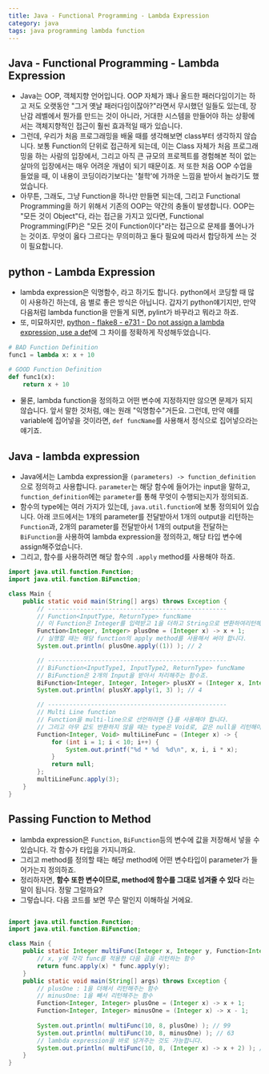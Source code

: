 ```yaml
---
title: Java - Functional Programming - Lambda Expression
category: java
tags: java programming lambda function 
---
```


## Java - Functional Programming - Lambda Expression

- Java는 OOP, 객체지향 언어입니다. OOP 자체가 꽤나 올드한 패러다임이기는 하고 저도 오랫동안 "그거 옛날 패러다임이잖아?"라면서 무시했던 일들도 있는데, 장난감 레벨에서 뭔가를 만드는 것이 아니라, 거대한 시스템을 만들어야 하는 상황에서는 객체지향적인 접근이 훨씬 효과적일 때가 있습니다. 
- 그런데, 우리가 처음 프로그래밍을 배울 때를 생각해보면 class부터 생각하지 않습니다. 보통 Function의 단위로 접근하게 되는데, 이는 Class 자체가 처음 프로그래밍을 하는 사람의 입장에서, 그리고 아직 큰 규모의 프로젝트를 경험해본 적이 없는 살마의 입장에서는 매우 어려운 개념이 되기 때문이죠. 저 또한 처음 OOP 수업을 들었을 때, 이 내용이 코딩이라기보다는 '철학'에 가까운 느낌을 받아서 놀라기도 했었습니다.
- 아무튼, 그래도, 그냥 Function을 하나만 만들면 되는데, 그리고 Functional Programming을 하기 위해서 기존의 OOP는 약간의 충돌이 발생합니다. OOP는 "모든 것이 Object"다, 라는 접근을 가지고 있다면, Functional Programming(FP)은 "모든 것이 Function이다"라는 접근으로 문제를 풀어나가는 것이죠. 무엇이 옳다 그르다는 무의미하고 둘다 필요에 따라서 합당하게 쓰는 것이 필요합니다.

## python - Lambda Expression

- lambda expression은 익명함수, 라고 하기도 합니다. python에서 코딩할 때 많이 사용하긴 하는데, 음 별로 좋은 방식은 아닙니다. 갑자기 python얘기지만, 만약 다음처럼 lambda function을 만들게 되면, pylint가 바꾸라고 뭐라고 하죠.
- 또, 미묘하지만, [python - flake8 - e731 - Do not assign a lambda expression, use a def](https://frhyme.github.io/python-basic/python_flake8_e731/)에 그 차이를 정확하게 작성해두었습니다.

```python
# BAD Function Definition
func1 = lambda x: x + 10

# GOOD Function Definition
def func1(x): 
    return x + 10
```

- 물론, lambda function을 정의하고 어떤 변수에 지정하지만 않으면 문제가 되지 않습니다. 앞서 말한 것처럼, 얘는 원래 "익명함수"거든요. 그런데, 만약 얘를 variable에 집어넣을 것이라면, `def funcName`를 사용해서 정식으로 집어넣으라는 얘기죠.

## Java - lambda expression

- Java에서는 Lambda expression을 `(parameters) -> function_definition`으로 정의하고 사용합니다. `parameter`는 해당 함수에 들어가는 input을 말하고, `function_definition`에는 `parameter`를 통해 무엇이 수행되는지가 정의되죠.
- 함수의 type에는 여러 가지가 있는데, `java.util.function`에 보통 정의되어 있습니다. 아래 코드에서는 1개의 parameter를 전달받아서 1개의 output을 리턴하는 `Function`과, 2개의 parameter를 전달받아서 1개의 output을 전달하는 `BiFunction`을 사용하여 lambda expression을 정의하고, 해당 타입 변수에 assign해주었습니다.
- 그리고, 함수를 사용하려면 해당 함수의 `.apply` method를 사용해야 하죠.

```java
import java.util.function.Function;
import java.util.function.BiFunction;

class Main {
    public static void main(String[] args) throws Exception {
        // --------------------------------------------------
        // Function<InputType, ReturnType> funcName
        // 이 Function은 Integer를 입력받고 1을 더하고 String으로 변환하여리턴해주는 함수입니다.
        Function<Integer, Integer> plusOne = (Integer x) -> x + 1;
        // 실행할 때는 해당 function의 apply method를 사용해서 써야 합니다.
        System.out.println( plusOne.apply((1)) ); // 2

        // --------------------------------------------------
        // BiFunction<InputType1, InputType2, ReturnType> funcName
        // BiFunction은 2개의 Input을 받아서 처리해주는 함수죠.
        BiFunction<Integer, Integer, Integer> plusXY = (Integer x, Integer y) -> x + y;
        System.out.println( plusXY.apply(1, 3) ); // 4     

        // --------------------------------------------------
        // Multi Line function
        // Function을 multi-line으로 선언하려면 {}를 사용해야 합니다.
        // 그리고 아무 값도 반환하지 않을 때는 type은 Void로, 값은 null을 리턴해야 하죠.
        Function<Integer, Void> multiLineFunc = (Integer x) -> {
            for (int i = 1; i < 10; i++) {
                System.out.printf("%d * %d  %d\n", x, i, i * x);
            }
            return null;
        };
        multiLineFunc.apply(3);   
    }
}
```

## Passing Function to Method

- lambda expression은 `Function`, `BiFunction`등의 변수에 값을 저장해서 넣을 수 있습니다. 각 함수가 타입을 가지니까요.
- 그리고 method를 정의할 때는 해당 method에 어떤 변수타입이 parameter가 들어가는지 정의하죠.
- 정리하자면, **함수 또한 변수이므로, method에 함수를 그대로 넘겨줄 수 있다** 라는 말이 됩니다. 정말 그럴까요?
- 그렇습니다. 다음 코드를 보면 무슨 말인지 이해하실 거에요.

```java

import java.util.function.Function;
import java.util.function.BiFunction;

class Main {
    public static Integer multiFunc(Integer x, Integer y, Function<Integer, Integer> func) {
        // x, y에 각각 func를 적용한 다음 곱을 리턴하는 함수
        return func.apply(x) * func.apply(y);
    }
    public static void main(String[] args) throws Exception {
        // plusOne : 1을 더해서 리턴해주는 함수
        // minusOne: 1을 빼서 리턴해주는 함수
        Function<Integer, Integer> plusOne = (Integer x) -> x + 1;
        Function<Integer, Integer> minusOne = (Integer x) -> x - 1;
        
        System.out.println( multiFunc(10, 8, plusOne) ); // 99
        System.out.println( multiFunc(10, 8, minusOne) ); // 63
        // lambda expression을 바로 넘겨주는 것도 가능합니다.
        System.out.println( multiFunc(10, 8, (Integer x) -> x + 2) ); // 120
    }
}
```
